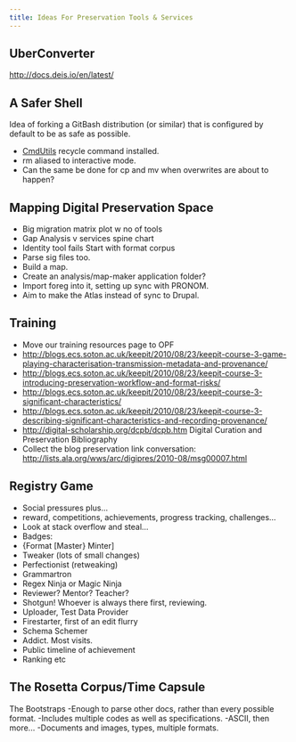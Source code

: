 ```yaml
---
title: Ideas For Preservation Tools & Services
---
```



UberConverter
-------------

<http://docs.deis.io/en/latest/>

A Safer Shell
-------------

Idea of forking a GitBash distribution (or similar) that is configured by default to be as safe as possible.

* [CmdUtils](http://www.maddogsw.com/cmdutils/) recycle command installed.
* rm aliased to interactive mode.
* Can the same be done for cp and mv when overwrites are about to happen?


Mapping Digital Preservation Space
----------------------------------

- Big migration matrix plot w no of tools
- Gap Analysis v services spine chart
- Identity tool fails
Start with format corpus
- Parse sig files too.
- Build a map.
- Create an analysis/map-maker application folder?
- Import foreg into it, setting up sync with PRONOM.
- Aim to make the Atlas instead of sync to Drupal.


Training
--------

 - Move our training resources page to OPF
 - <http://blogs.ecs.soton.ac.uk/keepit/2010/08/23/keepit-course-3-game-playing-characterisation-transmission-metadata-and-provenance/>
 - <http://blogs.ecs.soton.ac.uk/keepit/2010/08/23/keepit-course-3-introducing-preservation-workflow-and-format-risks/>
 - <http://blogs.ecs.soton.ac.uk/keepit/2010/08/23/keepit-course-3-significant-characteristics/>
 - <http://blogs.ecs.soton.ac.uk/keepit/2010/08/23/keepit-course-3-describing-significant-characteristics-and-recording-provenance/>
 - <http://digital-scholarship.org/dcpb/dcpb.htm>  Digital Curation and Preservation Bibliography
 - Collect the blog preservation link conversation: <http://lists.ala.org/wws/arc/digipres/2010-08/msg00007.html>



Registry Game
-------------

- Social pressures plus...
- reward, competitions, achievements, progress tracking, challenges...
- Look at stack overflow and steal...
- Badges:
- {Format [Master} Minter]
- Tweaker (lots of small changes)
- Perfectionist (retweaking)
- Grammartron
- Regex Ninja or Magic Ninja
- Reviewer? Mentor? Teacher?
- Shotgun! Whoever is always there first, reviewing.
- Uploader, Test Data Provider
- Firestarter, first of an edit flurry
- Schema Schemer
- Addict. Most visits.
- Public timeline of achievement 
- Ranking etc


The Rosetta Corpus/Time Capsule
-------------------------------

The Bootstraps
-Enough to parse other docs, rather than every possible format.
-Includes multiple codes as well as specifications.
-ASCII, then more...
-Documents and images, types, multiple formats.